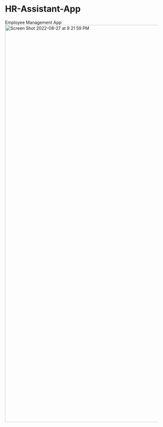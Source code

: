 # HR-Assistant-App
Employee Management App
<img width="1308" alt="Screen Shot 2022-08-27 at 9 21 59 PM" src="https://user-images.githubusercontent.com/98063373/187057423-4a798a5e-1e9f-42fb-858b-770be0bf8db9.png">
